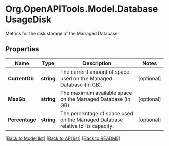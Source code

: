 # Org.OpenAPITools.Model.DatabaseUsageDisk
Metrics for the disk storage of the Managed Database.

## Properties

Name | Type | Description | Notes
------------ | ------------- | ------------- | -------------
**CurrentGb** | **string** | The current amount of space used on the Managed Database (in GB). | [optional] 
**MaxGb** | **string** | The maximum available space on the Managed Database (in GB). | [optional] 
**Percentage** | **string** | The percentage of space used on the Managed Database relative to its capacity. | [optional] 

[[Back to Model list]](../README.md#documentation-for-models) [[Back to API list]](../README.md#documentation-for-api-endpoints) [[Back to README]](../README.md)

